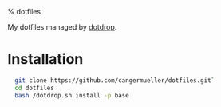 % dotfiles

My dotfiles managed by [dotdrop](https://github.com/deadc0de6/dotdrop).

# Installation
```bash
  git clone https://github.com/cangermueller/dotfiles.git`
  cd dotfiles
  bash /dotdrop.sh install -p base
```
